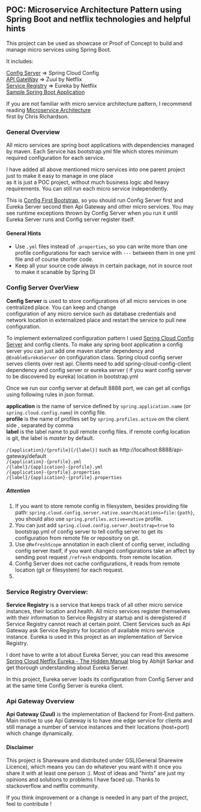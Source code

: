 ##  POC: Microservice Architecture Pattern using Spring Boot and netflix technologies and helpful hints

This project can be used as showcase or Proof of Concept to build and manage micro services using Spring Boot.

It includes:    

[Config Server]() => Spring Cloud Config  
[API GateWay]() => Zuul by Netflix  
[Service Registry]() => Eureka by Netflix  
[Sample Spring Boot Application]()

  If you are not familiar with micro service architecture pattern, I recommend reading [Microservice Architecture](http://microservices.io/patterns/microservices.html)   
  first by Chris Richardson. 
  
### General Overview

All micro services are spring boot applications with dependencies managed by maven. Each Service has bootstrap.yml 
file which stores minimum required configuration for each service.  

I have added all above mentioned micro services into one parent project just to make it easy to manage in one place  
as it is just a POC project, without much business logic abd heavy requirements. You can still run each 
micro service independently.

This is [Config First Bootstrap](https://cloud.spring.io/spring-cloud-config/spring-cloud-config.html#config-first-bootstrap), so you 
should run Config Server first and Eureka Server second then Api Gateway and other micro services. 
You may see runtime exceptions thrown by Config Server when you run it until Eureka Server runs and Config server register itself.

#### General Hints
* Use `.yml` files instead of `.properties`, so you can write more than one profile configurations for each service with `---` 
between them in one yml file and of course shorter code.     
* Keep all your source code always in certain package, not in source root to make it scanable by Spring DI   

### Config Server OverView 

**Config Server** is used to store configurations of all micro services in one centralized place. You can keep and change   
configuration of any micro service such as database credentials and network location in externalized place and restart the service 
to pull new configuration.  

To implement externalized configuration pattern I used [Spring Cloud Config Server](https://cloud.spring.io/spring-cloud-config/spring-cloud-config.html) and  config clients. To make 
any spring boot application a config server you can just add one maven starter dependency and `@EnableEurekaServer` on configuration class. 
Spring cloud config server serves clients over rest api. Clients need to add spring-cloud-config-client dependency and 
config server or eureka server ( if you want config server to be discovered by eureka) location in bootstrap.yml 
 
Once we run our config server at default 8888 port, we can get all configs using following rules in json format.  
 
**application** is the name of service defined by `spring.application.name` (or `spring.cloud.config.name`) in config file.  
**profile** is the name of profiles set by `spring.profiles.active` on the client side , separated by comma  
**label** is the label name to pull remote config files. if remote config location is git, the label is _master_ by default.   
 
`/{application}/{profile}[/{label}]` such as http://localhost:8888/api-gateway/default  
`/{application}-{profile}.yml`   
`/{label}/{application}-{profile}.yml`  
`/{application}-{profile}.properties`  
`/{label}/{application}-{profile}.properties`  

##### Attention

1. If you want to store remote config in filesystem, 
besides providing file path: `spring.cloud.config.server.native.searchLocations=file:{path}`, 
you should also use `spring.profiles.active=native` profile.  
2. You can just add `spring.cloud.config.server.bootstrap=true` to bootstrap.yml of config server to tell config server to get 
its configuration from remote file or repository on git.  
3. Use `@RefreshScope` annotation in each client of config server, including config server itself, if you want changed configurations take an 
affect by sending post request  `/refresh` endpoints. 
from remote location.  
4. Config Server does not cache configurations, it reads from remote location (git or filesystem) for each request. 
5. 



### Service Registry Overview:
  
**Service Registry** is a service that keeps track of all other micro service instances, their location and health. All micro 
services register themselves with their information to Service Registry at startup and is deregistered if Service Registry 
cannot reach at certain point. Client Services such as Api Gateway ask Service Registry for location of available micro service
instance. Eureka is used in this project as an implementation of Service Registry.  

<!---
enable self preservation
-->

I dont have to write a lot about Eureka Server, you can read this awesome [Spring Cloud Netflix Eureka - The Hidden Manual](http://blog.abhijitsarkar.org/technical/netflix-eureka/) 
blog by Abhijit Sarkar and get thorough understanding about Eureka Server.   

In this project, Eureka server loads its configuration from Config Server and at the same time Config Server is eureka client.

 

### Api Gateway Overview 

**Api Gateway (Zuul)** is the implementation of Backend for Front-End pattern. Main motive to use Api Gateway is to have one edge service 
for clients and still manage a number of service instances and their locations (host+port) which change dynamically. 




#### Disclaimer
This project is Shareware and distributed under GSL(General Sharewire Licence), which means you can do whatever you want 
with it once you share it with at least one person :). Most of ideas and "hints" are just my opinions
and solutions to problems I have faced up. Thanks to stackoverflow and netflix community.  
    
If you think improvement or a change is needed in any part of the project, feel to contribute !      
